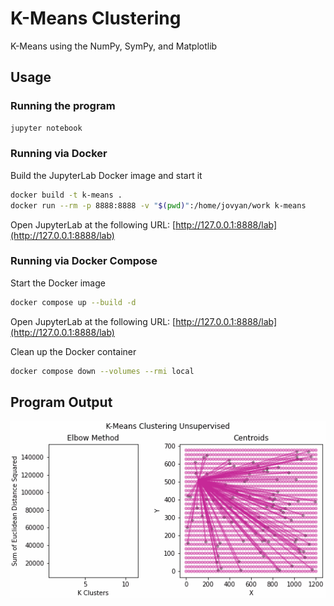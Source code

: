 # K-Means Clustering

K-Means using the NumPy, SymPy, and Matplotlib

## Usage

### Running the program

```bash
jupyter notebook
```

### Running via Docker

Build the JupyterLab Docker image and start it

```bash
docker build -t k-means .
docker run --rm -p 8888:8888 -v "$(pwd)":/home/jovyan/work k-means
```

Open JupyterLab at the following URL: [http://127.0.0.1:8888/lab](http://127.0.0.1:8888/lab)

### Running via Docker Compose

Start the Docker image

```bash
docker compose up --build -d
```

Open JupyterLab at the following URL: [http://127.0.0.1:8888/lab](http://127.0.0.1:8888/lab)

Clean up the Docker container

```bash
docker compose down --volumes --rmi local
```

## Program Output

![K Means](./k_means.gif "K Means Graphs")
